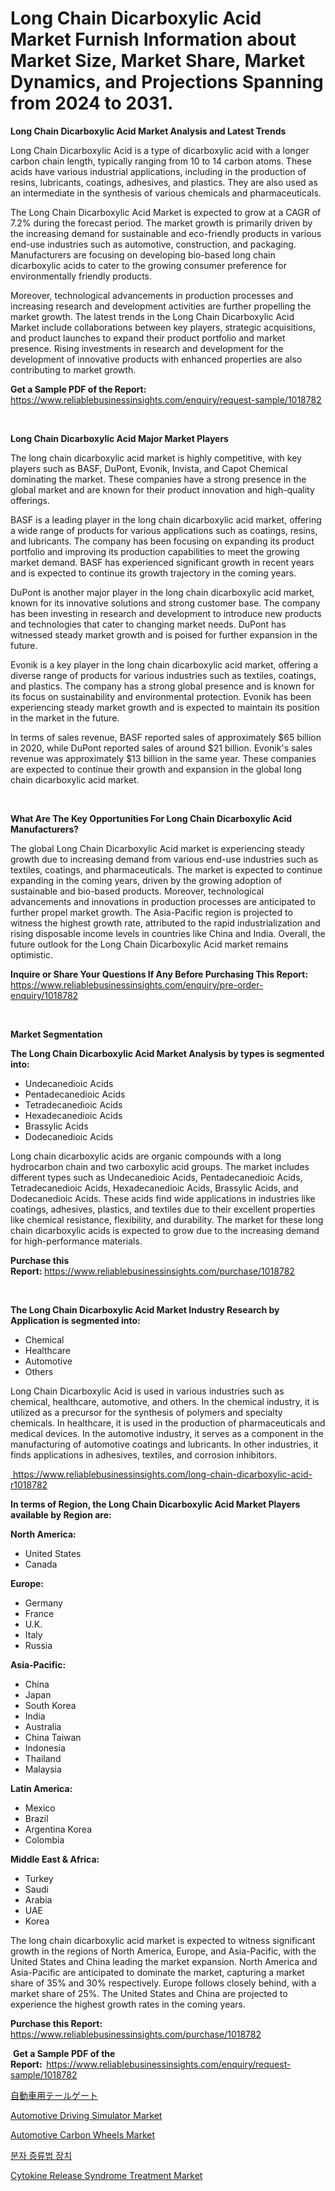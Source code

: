 <p><h1>Long Chain Dicarboxylic Acid Market Furnish Information about Market Size, Market Share, Market Dynamics, and Projections Spanning from 2024 to 2031.</h1></p><p><strong>Long Chain Dicarboxylic Acid Market Analysis and Latest Trends</strong></p>
<p><p>Long Chain Dicarboxylic Acid is a type of dicarboxylic acid with a longer carbon chain length, typically ranging from 10 to 14 carbon atoms. These acids have various industrial applications, including in the production of resins, lubricants, coatings, adhesives, and plastics. They are also used as an intermediate in the synthesis of various chemicals and pharmaceuticals.</p><p>The Long Chain Dicarboxylic Acid Market is expected to grow at a CAGR of 7.2% during the forecast period. The market growth is primarily driven by the increasing demand for sustainable and eco-friendly products in various end-use industries such as automotive, construction, and packaging. Manufacturers are focusing on developing bio-based long chain dicarboxylic acids to cater to the growing consumer preference for environmentally friendly products.</p><p>Moreover, technological advancements in production processes and increasing research and development activities are further propelling the market growth. The latest trends in the Long Chain Dicarboxylic Acid Market include collaborations between key players, strategic acquisitions, and product launches to expand their product portfolio and market presence. Rising investments in research and development for the development of innovative products with enhanced properties are also contributing to market growth.</p></p>
<p><strong>Get a Sample PDF of the Report:&nbsp;</strong> <a href="https://www.reliablebusinessinsights.com/enquiry/request-sample/1018782">https://www.reliablebusinessinsights.com/enquiry/request-sample/1018782</a></p>
<p>&nbsp;</p>
<p><strong>Long Chain Dicarboxylic Acid Major Market Players</strong></p>
<p><p>The long chain dicarboxylic acid market is highly competitive, with key players such as BASF, DuPont, Evonik, Invista, and Capot Chemical dominating the market. These companies have a strong presence in the global market and are known for their product innovation and high-quality offerings.</p><p>BASF is a leading player in the long chain dicarboxylic acid market, offering a wide range of products for various applications such as coatings, resins, and lubricants. The company has been focusing on expanding its product portfolio and improving its production capabilities to meet the growing market demand. BASF has experienced significant growth in recent years and is expected to continue its growth trajectory in the coming years.</p><p>DuPont is another major player in the long chain dicarboxylic acid market, known for its innovative solutions and strong customer base. The company has been investing in research and development to introduce new products and technologies that cater to changing market needs. DuPont has witnessed steady market growth and is poised for further expansion in the future.</p><p>Evonik is a key player in the long chain dicarboxylic acid market, offering a diverse range of products for various industries such as textiles, coatings, and plastics. The company has a strong global presence and is known for its focus on sustainability and environmental protection. Evonik has been experiencing steady market growth and is expected to maintain its position in the market in the future.</p><p>In terms of sales revenue, BASF reported sales of approximately $65 billion in 2020, while DuPont reported sales of around $21 billion. Evonik's sales revenue was approximately $13 billion in the same year. These companies are expected to continue their growth and expansion in the global long chain dicarboxylic acid market.</p></p>
<p>&nbsp;</p>
<p><strong>What Are The Key Opportunities For Long Chain Dicarboxylic Acid Manufacturers?</strong></p>
<p><p>The global Long Chain Dicarboxylic Acid market is experiencing steady growth due to increasing demand from various end-use industries such as textiles, coatings, and pharmaceuticals. The market is expected to continue expanding in the coming years, driven by the growing adoption of sustainable and bio-based products. Moreover, technological advancements and innovations in production processes are anticipated to further propel market growth. The Asia-Pacific region is projected to witness the highest growth rate, attributed to the rapid industrialization and rising disposable income levels in countries like China and India. Overall, the future outlook for the Long Chain Dicarboxylic Acid market remains optimistic.</p></p>
<p><strong>Inquire or Share Your Questions If Any Before Purchasing This Report:</strong> <a href="https://www.reliablebusinessinsights.com/enquiry/pre-order-enquiry/1018782">https://www.reliablebusinessinsights.com/enquiry/pre-order-enquiry/1018782</a></p>
<p>&nbsp;</p>
<p><strong>Market Segmentation</strong></p>
<p><strong>The Long Chain Dicarboxylic Acid Market Analysis by types is segmented into:</strong></p>
<p><ul><li>Undecanedioic Acids</li><li>Pentadecanedioic Acids</li><li>Tetradecanedioic Acids</li><li>Hexadecanedioic Acids</li><li>Brassylic Acids</li><li>Dodecanedioic Acids</li></ul></p>
<p><p>Long chain dicarboxylic acids are organic compounds with a long hydrocarbon chain and two carboxylic acid groups. The market includes different types such as Undecanedioic Acids, Pentadecanedioic Acids, Tetradecanedioic Acids, Hexadecanedioic Acids, Brassylic Acids, and Dodecanedioic Acids. These acids find wide applications in industries like coatings, adhesives, plastics, and textiles due to their excellent properties like chemical resistance, flexibility, and durability. The market for these long chain dicarboxylic acids is expected to grow due to the increasing demand for high-performance materials.</p></p>
<p><strong>Purchase this Report:&nbsp;</strong><a href="https://www.reliablebusinessinsights.com/purchase/1018782">https://www.reliablebusinessinsights.com/purchase/1018782</a></p>
<p>&nbsp;</p>
<p><strong>The Long Chain Dicarboxylic Acid Market Industry Research by Application is segmented into:</strong></p>
<p><ul><li>Chemical</li><li>Healthcare</li><li>Automotive</li><li>Others</li></ul></p>
<p><p>Long Chain Dicarboxylic Acid is used in various industries such as chemical, healthcare, automotive, and others. In the chemical industry, it is utilized as a precursor for the synthesis of polymers and specialty chemicals. In healthcare, it is used in the production of pharmaceuticals and medical devices. In the automotive industry, it serves as a component in the manufacturing of automotive coatings and lubricants. In other industries, it finds applications in adhesives, textiles, and corrosion inhibitors.</p></p>
<p><a href="https://www.reliablebusinessinsights.com/long-chain-dicarboxylic-acid-r1018782">&nbsp;https://www.reliablebusinessinsights.com/long-chain-dicarboxylic-acid-r1018782</a></p>
<p><strong>In terms of Region, the Long Chain Dicarboxylic Acid Market Players available by Region are:</strong></p>
<p>
    <p> <strong> North America: </strong>
        <ul>
            <li>United States</li>
            <li>Canada</li>
        </ul>
        </p> 
    <p> <strong> Europe: </strong>
        <ul>
            <li>Germany</li>
            <li>France</li>
            <li>U.K.</li>
            <li>Italy</li>
            <li>Russia</li>
        </ul>
        </p> 
    <p> <strong> Asia-Pacific: </strong>
        <ul>
            <li>China</li>
            <li>Japan</li>
            <li>South Korea</li>
            <li>India</li>
            <li>Australia</li>
            <li>China Taiwan</li>
            <li>Indonesia</li>
            <li>Thailand</li>
            <li>Malaysia</li>
        </ul>
        </p> 
    <p> <strong> Latin America: </strong>
        <ul>
            <li>Mexico</li>
            <li>Brazil</li>
            <li>Argentina Korea</li>
            <li>Colombia</li>
        </ul>
        </p> 
    <p> <strong> Middle East & Africa: </strong>
        <ul>
            <li>Turkey</li>
            <li>Saudi</li>
            <li>Arabia</li>
            <li>UAE</li>
            <li>Korea</li>
        </ul>
    </p>
    </p>
<p><p>The long chain dicarboxylic acid market is expected to witness significant growth in the regions of North America, Europe, and Asia-Pacific, with the United States and China leading the market expansion. North America and Asia-Pacific are anticipated to dominate the market, capturing a market share of 35% and 30% respectively. Europe follows closely behind, with a market share of 25%. The United States and China are projected to experience the highest growth rates in the coming years.</p></p>
<p><strong>Purchase this Report: </strong><a href="https://www.reliablebusinessinsights.com/purchase/1018782">https://www.reliablebusinessinsights.com/purchase/1018782</a></p>
<p>&nbsp;<strong>Get a Sample PDF of the Report:&nbsp;&nbsp;</strong><a href="https://www.reliablebusinessinsights.com/enquiry/request-sample/1018782">https://www.reliablebusinessinsights.com/enquiry/request-sample/1018782</a></p>
<p><strong></strong></p>
<p><p><a href="https://github.com/pepo3k/Market-Research-Report-List-2/blob/main/16438003432.md">自動車用テールゲート</a></p><p><a href="https://medium.com/@joshdavis1955/global-automotive-driving-simulator-industry-research-report-competitive-landscape-market-size-e1cf3a1333cf">Automotive Driving Simulator Market</a></p><p><a href="https://medium.com/@soloncarter54/automotive-carbon-wheels-market-size-is-growing-at-cagr-of-10-4-6031a0a16303">Automotive Carbon Wheels Market</a></p><p><a href="https://github.com/vss5505pa7z1p/Market-Research-Report-List-3/blob/main/31296287555.md">분자 증류법 장치</a></p><p><a href="https://issuu.com/reportprime-2/docs/cytokine-release-syndrome-treatment-market-size-20">Cytokine Release Syndrome Treatment Market</a></p></p>